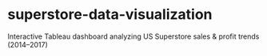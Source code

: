 # superstore-data-visualization
Interactive Tableau dashboard analyzing US Superstore sales &amp; profit trends (2014–2017)
